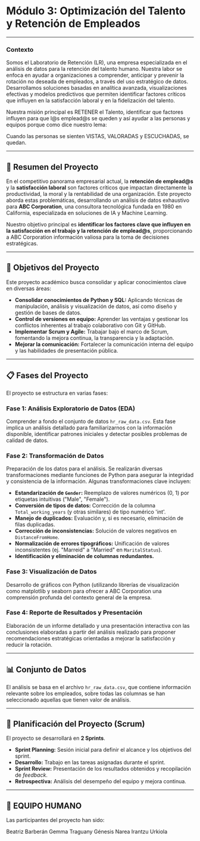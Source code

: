 # Módulo 3: Optimización del Talento y Retención de Empleados

---
### Contexto
Somos el Laboratorio de Retención (LR), una empresa especializada en el análisis de datos para la retención del talento humano. Nuestra labor se enfoca en ayudar a organizaciones a comprender, anticipar y prevenir la rotación no deseada de empleados, a través del uso estratégico de datos. Desarrollamos soluciones basadas en analítica avanzada, visualizaciones efectivas y modelos predictivos que permiten identificar factores críticos que influyen en la satisfacción laboral y en la fidelización del talento. 

Nuestra misión principal es RETENER el Talento, identificar que factores influyen para que l@s emplead@s se queden y así ayudar a las personas y equipos porque como dice nuestro lema:

Cuando las personas se sienten VISTAS, VALORADAS y ESCUCHADAS, se quedan.

---

## 🚀 Resumen del Proyecto

En el competitivo panorama empresarial actual, la **retención de emplead@s** y la **satisfacción laboral** son factores críticos que impactan directamente la productividad, la moral y la rentabilidad de una organización. Este proyecto aborda estas problemáticas, desarrollando un análisis de datos exhaustivo para **ABC Corporation**, una consultora tecnológica fundada en 1980 en California, especializada en soluciones de IA y Machine Learning.

Nuestro objetivo principal es **identificar los factores clave que influyen en la satisfacción en el trabajo y la retención de emplead@s**, proporcionando a ABC Corporation información valiosa para la toma de decisiones estratégicas.

---

## 🎯 Objetivos del Proyecto

Este proyecto académico busca consolidar y aplicar conocimientos clave en diversas áreas:

* **Consolidar conocimientos de Python y SQL:** Aplicando técnicas de manipulación, análisis y visualización de datos, así como diseño y gestión de bases de datos.
* **Control de versiones en equipo:** Aprender las ventajas y gestionar los conflictos inherentes al trabajo colaborativo con Git y GitHub.
* **Implementar Scrum y Agile:** Trabajar bajo el marco de Scrum, fomentando la mejora continua, la transparencia y la adaptación.
* **Mejorar la comunicación:** Fortalecer la comunicación interna del equipo y las habilidades de presentación pública.

---

## 📋 Fases del Proyecto

El proyecto se estructura en varias fases:

### Fase 1: Análisis Exploratorio de Datos (EDA)

Comprender a fondo el conjunto de datos `hr_raw_data.csv`. Esta fase implica un análisis detallado para familiarizarnos con la información disponible, identificar patrones iniciales y detectar posibles problemas de calidad de datos.

### Fase 2: Transformación de Datos

Preparación de los datos para el análisis. Se realizarán diversas transformaciones mediante funciones de Python para asegurar la integridad y consistencia de la información. Algunas transformaciones clave incluyen:

* **Estandarización de `Gender`:** Reemplazo de valores numéricos (0, 1) por etiquetas intuitivas ("Male", "Female").
* **Conversión de tipos de datos:** Corrección de la columna `Total_working_years` (y otras similares) de tipo numérico 'int'.
* **Manejo de duplicados:** Evaluación y, si es necesario, eliminación de filas duplicadas.
* **Corrección de inconsistencias:** Solución de valores negativos en `DistanceFromHome`.
* **Normalización de errores tipográficos:** Unificación de valores inconsistentes (ej. "Marreid" a "Married" en `MaritalStatus`).
* **Identificación y eliminación de columnas redundantes.**

### Fase 3: Visualización de Datos

Desarrollo de gráficos con Python (utilizando librerías de visualización como matplotlib y seaborn para ofrecer a ABC Corporation una comprensión profunda del contexto general de la empresa.

### Fase 4: Reporte de Resultados y Presentación

Elaboración de un informe detallado y una presentación interactiva con las conclusiones elaboradas a partir del análisis realizado para proponer recomendaciones estratégicas orientadas a mejorar la satisfacción y reducir la rotación.

---

## 📊 Conjunto de Datos

El análisis se basa en el archivo `hr_raw_data.csv`, que contiene información relevante sobre los empleados, sobre todas las columnas se han seleccionado aquellas que tienen valor de análisis.

---

## 📅 Planificación del Proyecto (Scrum)

El proyecto se desarrollará en **2 Sprints**. 

* **Sprint Planning:** Sesión inicial para definir el alcance y los objetivos del sprint.
* **Desarrollo:** Trabajo en las tareas asignadas durante el sprint.
* **Sprint Review:** Presentación de los resultados obtenidos y recopilación de *feedback*.
* **Retrospectiva:** Análisis del desempeño del equipo y mejora continua.

---

## 🤝 EQUIPO HUMANO

Las participantes del proyecto han sido:

Beatriz Barberán
Gemma Traguany
Génesis Narea
Irantzu Urkiola
